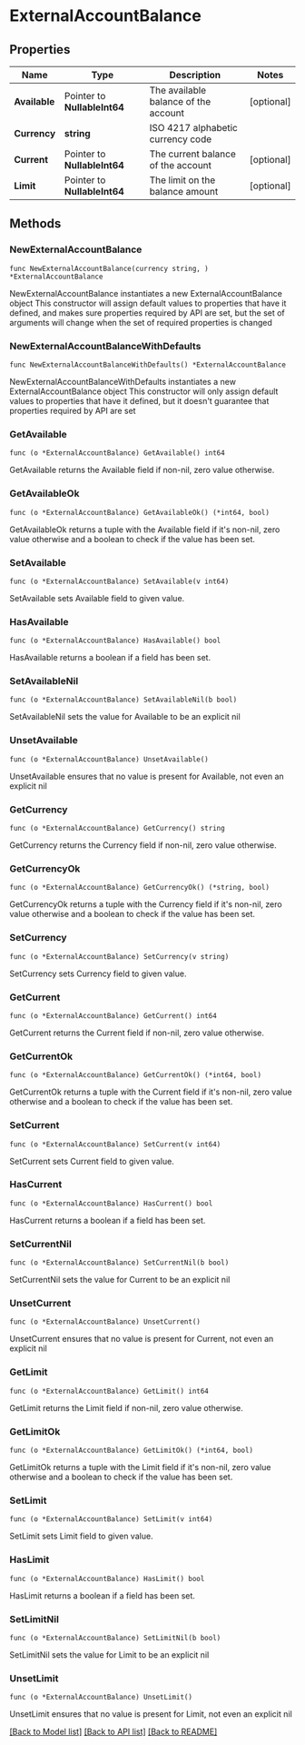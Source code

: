 # ExternalAccountBalance

## Properties

Name | Type | Description | Notes
------------ | ------------- | ------------- | -------------
**Available** | Pointer to **NullableInt64** | The available balance of the account | [optional] 
**Currency** | **string** | ISO 4217 alphabetic currency code | 
**Current** | Pointer to **NullableInt64** | The current balance of the account | [optional] 
**Limit** | Pointer to **NullableInt64** | The limit on the balance amount | [optional] 

## Methods

### NewExternalAccountBalance

`func NewExternalAccountBalance(currency string, ) *ExternalAccountBalance`

NewExternalAccountBalance instantiates a new ExternalAccountBalance object
This constructor will assign default values to properties that have it defined,
and makes sure properties required by API are set, but the set of arguments
will change when the set of required properties is changed

### NewExternalAccountBalanceWithDefaults

`func NewExternalAccountBalanceWithDefaults() *ExternalAccountBalance`

NewExternalAccountBalanceWithDefaults instantiates a new ExternalAccountBalance object
This constructor will only assign default values to properties that have it defined,
but it doesn't guarantee that properties required by API are set

### GetAvailable

`func (o *ExternalAccountBalance) GetAvailable() int64`

GetAvailable returns the Available field if non-nil, zero value otherwise.

### GetAvailableOk

`func (o *ExternalAccountBalance) GetAvailableOk() (*int64, bool)`

GetAvailableOk returns a tuple with the Available field if it's non-nil, zero value otherwise
and a boolean to check if the value has been set.

### SetAvailable

`func (o *ExternalAccountBalance) SetAvailable(v int64)`

SetAvailable sets Available field to given value.

### HasAvailable

`func (o *ExternalAccountBalance) HasAvailable() bool`

HasAvailable returns a boolean if a field has been set.

### SetAvailableNil

`func (o *ExternalAccountBalance) SetAvailableNil(b bool)`

 SetAvailableNil sets the value for Available to be an explicit nil

### UnsetAvailable
`func (o *ExternalAccountBalance) UnsetAvailable()`

UnsetAvailable ensures that no value is present for Available, not even an explicit nil
### GetCurrency

`func (o *ExternalAccountBalance) GetCurrency() string`

GetCurrency returns the Currency field if non-nil, zero value otherwise.

### GetCurrencyOk

`func (o *ExternalAccountBalance) GetCurrencyOk() (*string, bool)`

GetCurrencyOk returns a tuple with the Currency field if it's non-nil, zero value otherwise
and a boolean to check if the value has been set.

### SetCurrency

`func (o *ExternalAccountBalance) SetCurrency(v string)`

SetCurrency sets Currency field to given value.


### GetCurrent

`func (o *ExternalAccountBalance) GetCurrent() int64`

GetCurrent returns the Current field if non-nil, zero value otherwise.

### GetCurrentOk

`func (o *ExternalAccountBalance) GetCurrentOk() (*int64, bool)`

GetCurrentOk returns a tuple with the Current field if it's non-nil, zero value otherwise
and a boolean to check if the value has been set.

### SetCurrent

`func (o *ExternalAccountBalance) SetCurrent(v int64)`

SetCurrent sets Current field to given value.

### HasCurrent

`func (o *ExternalAccountBalance) HasCurrent() bool`

HasCurrent returns a boolean if a field has been set.

### SetCurrentNil

`func (o *ExternalAccountBalance) SetCurrentNil(b bool)`

 SetCurrentNil sets the value for Current to be an explicit nil

### UnsetCurrent
`func (o *ExternalAccountBalance) UnsetCurrent()`

UnsetCurrent ensures that no value is present for Current, not even an explicit nil
### GetLimit

`func (o *ExternalAccountBalance) GetLimit() int64`

GetLimit returns the Limit field if non-nil, zero value otherwise.

### GetLimitOk

`func (o *ExternalAccountBalance) GetLimitOk() (*int64, bool)`

GetLimitOk returns a tuple with the Limit field if it's non-nil, zero value otherwise
and a boolean to check if the value has been set.

### SetLimit

`func (o *ExternalAccountBalance) SetLimit(v int64)`

SetLimit sets Limit field to given value.

### HasLimit

`func (o *ExternalAccountBalance) HasLimit() bool`

HasLimit returns a boolean if a field has been set.

### SetLimitNil

`func (o *ExternalAccountBalance) SetLimitNil(b bool)`

 SetLimitNil sets the value for Limit to be an explicit nil

### UnsetLimit
`func (o *ExternalAccountBalance) UnsetLimit()`

UnsetLimit ensures that no value is present for Limit, not even an explicit nil

[[Back to Model list]](../README.md#documentation-for-models) [[Back to API list]](../README.md#documentation-for-api-endpoints) [[Back to README]](../README.md)


